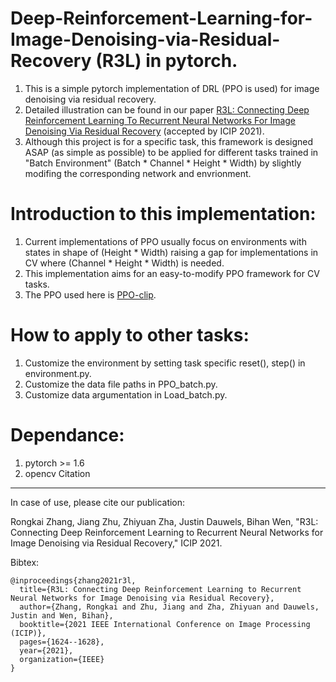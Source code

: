 # Deep-Reinforcement-Learning-for-Image-Denoising-via-Residual-Recovery (R3L) in pytorch.
1. This is a simple pytorch implementation of DRL (PPO is used) for image denoising via residual recovery.
2. Detailed illustration can be found in our paper [R3L: Connecting Deep Reinforcement Learning To Recurrent Neural Networks For Image Denoising Via Residual Recovery](https://arxiv.org/abs/2107.05318) (accepted by ICIP 2021).
3. Although this project is for a specific task, this framework is designed ASAP (as simple as possible) to be applied for different tasks trained in "Batch Environment" (Batch * Channel * Height * Width) by slightly modifing the corresponding network and envrionment.
# Introduction to this implementation:
1. Current implementations of PPO usually focus on environments with states in shape of (Height * Width) raising a gap for implementations in CV where (Channel * Height * Width) is needed.
2. This implementation aims for an easy-to-modify PPO framework for CV tasks.
3. The PPO used here is [PPO-clip](https://spinningup.openai.com/en/latest/algorithms/ppo.html).
# How to apply to other tasks:
1. Customize the environment by setting task specific reset(), step() in environment.py.
2. Customize the data file paths in PPO_batch.py.
3. Customize data argumentation in Load_batch.py.
# Dependance:
1. pytorch >= 1.6
2. opencv
Citation
-----

In case of use, please cite our publication:

Rongkai Zhang, Jiang Zhu, Zhiyuan Zha, Justin Dauwels, Bihan Wen, "R3L: Connecting Deep Reinforcement Learning to Recurrent Neural Networks for Image Denoising via Residual Recovery," ICIP 2021.

Bibtex:
```
@inproceedings{zhang2021r3l,
  title={R3L: Connecting Deep Reinforcement Learning to Recurrent Neural Networks for Image Denoising via Residual Recovery},
  author={Zhang, Rongkai and Zhu, Jiang and Zha, Zhiyuan and Dauwels, Justin and Wen, Bihan},
  booktitle={2021 IEEE International Conference on Image Processing (ICIP)},
  pages={1624--1628},
  year={2021},
  organization={IEEE}
}
```
